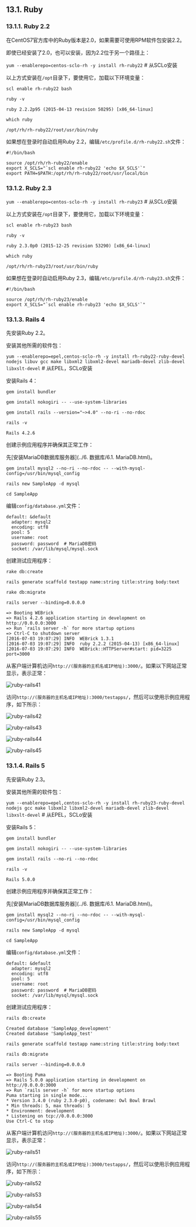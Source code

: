 ## 13.1. Ruby

### 13.1.1. Ruby 2.2

在CentOS7官方库中的Ruby版本是2.0，如果需要可使用RPM软件包安装2.2。

即使已经安装了2.0，也可以安装，因为2.2位于另一个路径上：

`yum --enablerepo=centos-sclo-rh -y install rh-ruby22` # 从SCLo安装

以上方式安装在`/opt`目录下，要使用它，加载以下环境变量：

`scl enable rh-ruby22 bash`

`ruby -v`

```
ruby 2.2.2p95 (2015-04-13 revision 50295) [x86_64-linux]
```

`which ruby`

```
/opt/rh/rh-ruby22/root/usr/bin/ruby
```

如果想在登录时自动启用Ruby 2.2，编辑`/etc/profile.d/rh-ruby22.sh`文件：

```
#!/bin/bash

source /opt/rh/rh-ruby22/enable
export X_SCLS="`scl enable rh-ruby22 'echo $X_SCLS'`"
export PATH=$PATH:/opt/rh/rh-ruby22/root/usr/local/bin
```

### 13.1.2. Ruby 2.3

`yum --enablerepo=centos-sclo-rh -y install rh-ruby23` # 从SCLo安装

以上方式安装在`/opt`目录下，要使用它，加载以下环境变量：

`scl enable rh-ruby23 bash`

`ruby -v`

```
ruby 2.3.0p0 (2015-12-25 revision 53290) [x86_64-linux]
```

`which ruby`

```
/opt/rh/rh-ruby23/root/usr/bin/ruby
```

如果想在登录时自动启用Ruby 2.3，编辑`/etc/profile.d/rh-ruby23.sh`文件：

```
#!/bin/bash

source /opt/rh/rh-ruby23/enable
export X_SCLS="`scl enable rh-ruby23 'echo $X_SCLS'`"
```

### 13.1.3. Rails 4

先安装Ruby 2.2。

安装其他所需的软件包：

`yum --enablerepo=epel,centos-sclo-rh -y install rh-ruby22-ruby-devel nodejs libuv gcc make libxml2 libxml2-devel mariadb-devel zlib-devel libxslt-devel` # 从EPEL，SCLo安装

安装Rails 4：

`gem install bundler`

`gem install nokogiri -- --use-system-libraries`

`gem install rails --version="~>4.0" --no-ri --no-rdoc`

`rails -v`

```
Rails 4.2.6
```

创建示例应用程序并确保其正常工作：

先[安装MariaDB数据库服务器](../6. 数据库/6.1. MariaDB.html)。

`gem install mysql2 --no-ri --no-rdoc -- --with-mysql-config=/usr/bin/mysql_config`

`rails new SampleApp -d mysql`

`cd SampleApp`

编辑`config/database.yml`文件：

```
default: &default
  adapter: mysql2
  encoding: utf8
  pool: 5
  username: root
  password: password  # MariaDB密码
  socket: /var/lib/mysql/mysql.sock
```

创建测试应用程序：

`rake db:create`

`rails generate scaffold testapp name:string title:string body:text`

`rake db:migrate`

`rails server --binding=0.0.0.0`

```
=> Booting WEBrick
=> Rails 4.2.6 application starting in development on http://0.0.0.0:3000
=> Run `rails server -h` for more startup options
=> Ctrl-C to shutdown server
[2016-07-03 19:07:29] INFO  WEBrick 1.3.1
[2016-07-03 19:07:29] INFO  ruby 2.2.2 (2015-04-13) [x86_64-linux]
[2016-07-03 19:07:29] INFO  WEBrick::HTTPServer#start: pid=3225 port=3000
```

从客户端计算机访问`http://(服务器的主机名或IP地址):3000/`。如果以下网站正常显示，表示正常：

![ruby-rails41](../Contents/ruby-rails41.png)

访问`http://(服务器的主机名或IP地址):3000/testapps/`，然后可以使用示例应用程序，如下所示：

![ruby-rails42](../Contents/ruby-rails42.png)


![ruby-rails43](../Contents/ruby-rails43.png)


![ruby-rails44](../Contents/ruby-rails44.png)


![ruby-rails45](../Contents/ruby-rails45.png)

### 13.1.4. Rails 5

先安装Ruby 2.3。

安装其他所需的软件包：

`yum --enablerepo=epel,centos-sclo-rh -y install rh-ruby23-ruby-devel nodejs gcc make libxml2 libxml2-devel mariadb-devel zlib-devel libxslt-devel` # 从EPEL，SCLo安装

安装Rails 5：

`gem install bundler`

`gem install nokogiri -- --use-system-libraries`

`gem install rails --no-ri --no-rdoc`

`rails -v`

```
Rails 5.0.0
```

创建示例应用程序并确保其正常工作：

先[安装MariaDB数据库服务器](../6. 数据库/6.1. MariaDB.html)。

`gem install mysql2 --no-ri --no-rdoc -- --with-mysql-config=/usr/bin/mysql_config`

`rails new SampleApp -d mysql`

`cd SampleApp`

编辑`config/database.yml`文件：

```
default: &default
  adapter: mysql2
  encoding: utf8
  pool: 5
  username: root
  password: password  # MariaDB密码
  socket: /var/lib/mysql/mysql.sock
```

创建测试应用程序：

`rails db:create`

```
Created database 'SampleApp_development'
Created database 'SampleApp_test'
```

`rails generate scaffold testapp name:string title:string body:text`

`rails db:migrate`

`rails server --binding=0.0.0.0`

```
=> Booting Puma
=> Rails 5.0.0 application starting in development on http://0.0.0.0:3000
=> Run `rails server -h` for more startup options
Puma starting in single mode...
* Version 3.4.0 (ruby 2.3.0-p0), codename: Owl Bowl Brawl
* Min threads: 5, max threads: 5
* Environment: development
* Listening on tcp://0.0.0.0:3000
Use Ctrl-C to stop
```

从客户端计算机访问`http://(服务器的主机名或IP地址):3000/`。如果以下网站正常显示，表示正常：

![ruby-rails51](../Contents/ruby-rails51.png)

访问`http://(服务器的主机名或IP地址):3000/testapps/`，然后可以使用示例应用程序，如下所示：

![ruby-rails52](../Contents/ruby-rails52.png)


![ruby-rails53](../Contents/ruby-rails53.png)


![ruby-rails54](../Contents/ruby-rails54.png)


![ruby-rails55](../Contents/ruby-rails55.png)
